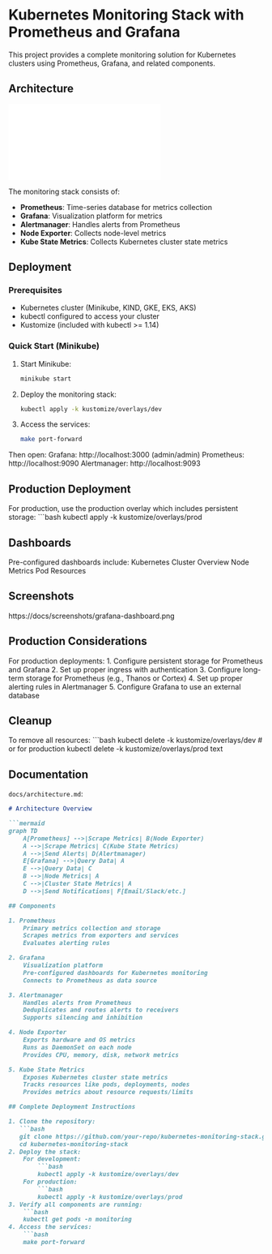 # Kubernetes Monitoring Stack with Prometheus and Grafana

This project provides a complete monitoring solution for Kubernetes clusters using Prometheus, Grafana, and related components.

## Architecture

![Architecture Diagram](docs/architecture.md)

The monitoring stack consists of:
- **Prometheus**: Time-series database for metrics collection
- **Grafana**: Visualization platform for metrics
- **Alertmanager**: Handles alerts from Prometheus
- **Node Exporter**: Collects node-level metrics
- **Kube State Metrics**: Collects Kubernetes cluster state metrics

## Deployment

### Prerequisites
- Kubernetes cluster (Minikube, KIND, GKE, EKS, AKS)
- kubectl configured to access your cluster
- Kustomize (included with kubectl >= 1.14)

### Quick Start (Minikube)

1. Start Minikube:
   ```bash
   minikube start
2. Deploy the monitoring stack:
    ```bash
    kubectl apply -k kustomize/overlays/dev
3. Access the services:
    ```bash
    make port-forward

Then open:
    Grafana: http://localhost:3000 (admin/admin)
    Prometheus: http://localhost:9090
    Alertmanager: http://localhost:9093

## Production Deployment

For production, use the production overlay which includes persistent storage:
    ```bash
    kubectl apply -k kustomize/overlays/prod

## Dashboards

Pre-configured dashboards include:
    Kubernetes Cluster Overview
    Node Metrics
    Pod Resources

## Screenshots

https://docs/screenshots/grafana-dashboard.png

## Production Considerations

For production deployments:
    1. Configure persistent storage for Prometheus and Grafana
    2. Set up proper ingress with authentication
    3. Configure long-term storage for Prometheus (e.g., Thanos or Cortex)
    4. Set up proper alerting rules in Alertmanager
    5. Configure Grafana to use an external database

## Cleanup

To remove all resources:
    ```bash
    kubectl delete -k kustomize/overlays/dev
    # or for production
    kubectl delete -k kustomize/overlays/prod
text

## Documentation

`docs/architecture.md`:
```markdown
# Architecture Overview

```mermaid
graph TD
    A[Prometheus] -->|Scrape Metrics| B(Node Exporter)
    A -->|Scrape Metrics| C(Kube State Metrics)
    A -->|Send Alerts| D(Alertmanager)
    E[Grafana] -->|Query Data| A
    E -->|Query Data| C
    B -->|Node Metrics| A
    C -->|Cluster State Metrics| A
    D -->|Send Notifications| F[Email/Slack/etc.]

## Components

1. Prometheus
    Primary metrics collection and storage
    Scrapes metrics from exporters and services
    Evaluates alerting rules

2. Grafana
    Visualization platform
    Pre-configured dashboards for Kubernetes monitoring
    Connects to Prometheus as data source

3. Alertmanager
    Handles alerts from Prometheus
    Deduplicates and routes alerts to receivers
    Supports silencing and inhibition

4. Node Exporter
    Exports hardware and OS metrics
    Runs as DaemonSet on each node
    Provides CPU, memory, disk, network metrics

5. Kube State Metrics
    Exposes Kubernetes cluster state metrics
    Tracks resources like pods, deployments, nodes
    Provides metrics about resource requests/limits

## Complete Deployment Instructions

1. Clone the repository:
   ```bash
   git clone https://github.com/your-repo/kubernetes-monitoring-stack.git
   cd kubernetes-monitoring-stack
2. Deploy the stack:
    For development:
        ```bash
        kubectl apply -k kustomize/overlays/dev
    For production:
        ```bash
        kubectl apply -k kustomize/overlays/prod
3. Verify all components are running:
    ```bash
    kubectl get pods -n monitoring
4. Access the services:
    ```bash
    make port-forward
